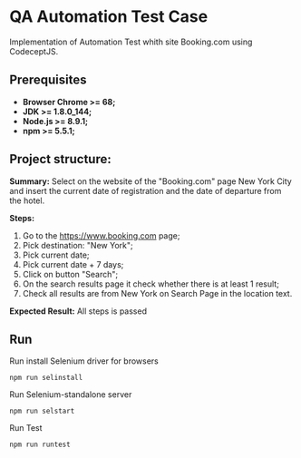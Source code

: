 # QA Automation Test Case 
Implementation of Automation Test whith site Booking.com using CodeceptJS.
## Prerequisites
* **Browser Chrome >= 68;**
* **JDK >= 1.8.0_144;**
* **Node.js >= 8.9.1;**
* **npm >= 5.5.1;**
## Project structure:
**Summary:**
Select on the website of the "Booking.com" page New York City and insert the current date of registration and the date of departure from the hotel.

**Steps:**
1) Go to the https://www.booking.com page;
2) Pick destination: "New York";
3) Pick current date;
4) Pick current date + 7 days;
5) Click on button "Search";
6) On the search results page it check whether there is at least 1 result;
7) Check all results are from New York on Search Page in the location text.

**Expected Result:**
All steps is passed
## Run
Run install Selenium driver for browsers
```
npm run selinstall
```
Run Selenium-standalone server
```
npm run selstart
```
Run Test
```
npm run runtest
```
